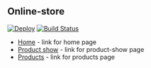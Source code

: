 ## Online-store

[![Deploy](https://www.herokucdn.com/deploy/button.svg)](https://heroku.com/deploy?template=https://github.com/AnnaKopaeva/online-store) [![Build Status](https://travis-ci.org/Arfey/online-store.svg?branch=master)](https://travis-ci.org/Arfey/online-store)

* [Home](https://annakopaeva.github.io/online-store/api/home.html) - link for home page
* [Product show](https://annakopaeva.github.io/online-store/api/product-show.html) - link for product-show page
* [Products](https://annakopaeva.github.io/online-store/api/product.html) - link for products page
